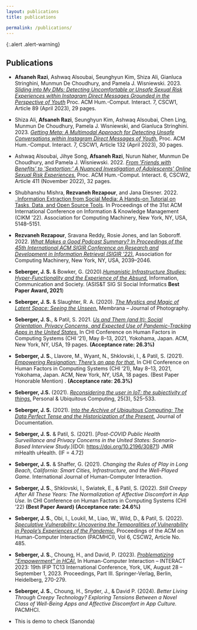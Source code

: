 ```yaml
---
layout: publications
title: publications

permalink: /publications/
---
```


{:.alert .alert-warning}

<!-- This is a default page. See [configuration]({{ '/docs/configuration/' | relative_url }}) to learn more about **pages**.

To remove this page, you need to:

- Remove `pages/about.md`
- Update `_data/navigation.yml` to remove the link to this page from the top navigation. -->

## Publications

- **Afsaneh Razi**, Ashwaq Alsoubai, Seunghyun Kim, Shiza Ali, Gianluca Stringhini, Munmun De Choudhury, and Pamela J. Wisniewski. 2023. [_Sliding into My DMs: Detecting Uncomfortable or Unsafe Sexual Risk Experiences within Instagram Direct Messages Grounded in the Perspective of Youth_](https://doi.org/10.1145/3579522) Proc. ACM Hum.-Comput. Interact. 7, CSCW1, Article 89 (April 2023), 29 pages.

- Shiza Ali, **Afsaneh Razi**, Seunghyun Kim, Ashwaq Alsoubai, Chen Ling, Munmun De Choudhury, Pamela J. Wisniewski, and Gianluca Stringhini. 2023. [_Getting Meta: A Multimodal Approach for Detecting Unsafe Conversations within Instagram Direct Messages of Youth._]( https://doi.org/10.1145/3579608) Proc. ACM Hum.-Comput. Interact. 7, CSCW1, Article 132 (April 2023), 30 pages.

- Ashwaq Alsoubai, Jihye Song, **Afsaneh Razi**, Nurun Naher, Munmun De Choudhury, and Pamela J. Wisniewski. 2022. [_From 'Friends with Benefits' to 'Sextortion:' A Nuanced Investigation of Adolescents' Online Sexual Risk Experiences._](https://doi.org/10.1145/3555136) Proc. ACM Hum.-Comput. Interact. 6, CSCW2, Article 411 (November 2022), 32 pages.

- Shubhanshu Mishra, **Rezvaneh Rezapour**, and Jana Diesner. 2022. _[Information Extraction from Social Media: A Hands-on Tutorial on Tasks, Data, and Open Source Tools](https://doi.org/10.1145/3511808.3557503). In Proceedings of the 31st ACM International Conference on Information &amp; Knowledge Management (CIKM '22). Association for Computing Machinery, New York, NY, USA, 5148–5151. 

- **Rezvaneh Rezapour**, Sravana Reddy, Rosie Jones, and Ian Soboroff. 2022. [_What Makes a Good Podcast Summary? In Proceedings of the 45th International ACM SIGIR Conference on Research and Development in Information Retrieval (SIGIR '22)._](https://doi.org/10.1145/3477495.3531802) Association for Computing Machinery, New York, NY, USA, 2039–2046.

 
- **Seberger, J. S.** & Bowker, G. (2020).[_Humanistic Infrastructure Studies: Hyper-Functionality and the Experience of the Absurd._](https//doi.org/10.1080/1369118X.2020.1726985) Information, Communication and Society.  (ASIS&T SIG SI Social Informatics **Best Paper Award, 2021**)
  
- **Seberger, J. S.** & Slaughter, R. A. (2020). [_The Mystics and Magic of Latent Space: Seeing the Unseen._](https://doi.org/10.47659/m8.088.art) Membrana – Journal of Photography. 

- **Seberger, J. S.**, & Patil, S. 2021. [_Us and Them (and It): Social Orientation, Privacy Concerns, and Expected Use of Pandemic-Tracking Apps in the United States._](https://doi.org/10.1145/3411764.3445485) In CHI Conference on Human Factors in Computing Systems (CHI ‘21), May 8–13, 2021, Yokohama, Japan. ACM, New York, NY, USA, 19 pages.  **(Acceptance rate: 26.3%)**

- **Seberger, J. S.**, Llavore, M., Wyant, N., Shklovski, I., & Patil, S. (2021). [_Empowering Resignation: There’s an app for that._](https://doi.org/10.1145/3411764.3445293) In CHI Conference on Human Factors in Computing Systems (CHI ‘21), May 8–13, 2021, Yokohama, Japan. ACM, New York, NY, USA, 18 pages. (Best Paper Honorable Mention) . **(Acceptance rate: 26.3%)**

- **Seberger, J.S.** (2021). [_Reconsidering the user in IoT: the subjectivity of things._](https://doi.org/10.1007/s00779-020-01513-0) Personal & Ubiquitous Computing, 25(3), 525-533. 

- **Seberger, J. S.** (2021). [_Into the Archive of Ubiquitous Computing: The Data Perfect Tense and the Historicization of the Present._](https://doi.org/10.1108/JD-11-2020-0195) Journal of Documentation. 

- **Seberger, J. S.** & Patil, S. (2021). [_Post-COVID Public Health Surveillance and Privacy Concerns in the United States: Scenario-Based Interview Study._](DOI: https://doi.org/10.2196/30871) JMIR mHealth uHealth. (IF = 4.72) 

- **Seberger, J. S.** & Shaffer, G. (2021). _Changing the Rules of Play in Long Beach, California: Smart Cities, Infrastructure, and the Well-Played Game._ International Journal of Human-Computer Interaction.

- **Seberger, J. S.**, Shklovski, I., Swiatek, E., & Patil, S. (2022). _Still Creepy After All These Years: The Normalization of Affective Discomfort in App Use._ In CHI Conference on Human Factors in Computing Systems (CHI ’22) **(Best Paper Award)** **(Acceptance rate: 24.6%)**

- **Seberger, J. S.**, Obi, I., Loukil, M., Liao, W., Wild, D., & Patil, S. (2022). [_Speculative Vulnerability: Uncovering the Temporalities of Vulnerability in People’s Experiences of the Pandemic._](https://doi.org/10.1145/3555586) Proceedings of the ACM on Human-Computer Interaction (PACMHCI), Vol 6, CSCW2, Article No. 485. 

- **Seberger, J. S.**, Choung, H., and David, P. (2023). [_Problematizing “Empowerment” in HCAI_.](https://doi.org/10.1007/978-3-031-42286-7_15) In Human-Computer Interaction – INTERACT 2023: 19th IFIP TC13 International Conference, York, UK, August 28 – September 1, 2023. Proceedings, Part III. Springer-Verlag, Berlin, Heidelberg, 270-279.
  
- **Seberger, J. S.**, Choung, H., Snyder, J., & David P. (2024). _Better Living Through Creepy Technology? Exploring Tensions Between a Novel Class of Well-Being Apps and Affective Discomfort in App Culture._ PACMHCI.







- This is demo to check (Sanonda)
 
